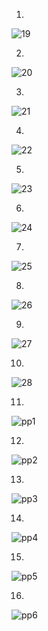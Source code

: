 
1.
![19](https://user-images.githubusercontent.com/69668143/164050571-23fe892b-ac7b-4065-bbac-2136ac748e22.png)

2.
![20](https://user-images.githubusercontent.com/69668143/164050600-554a4ee8-a524-4b55-b3f3-b06df50008bb.png)

3.
![21](https://user-images.githubusercontent.com/69668143/164050618-478bd77e-1248-417f-b7e7-2f97c4d9f508.png)

4.
![22](https://user-images.githubusercontent.com/69668143/164050660-e3f59a89-35e9-475d-a4f1-de6cb08a57c4.png)

5.
![23](https://user-images.githubusercontent.com/69668143/164050678-3beebb19-02f8-42bc-bd67-97d14e53016c.png)

6.
![24](https://user-images.githubusercontent.com/69668143/164050699-4d071098-363a-4128-b972-54c880e89827.png)

7.
![25](https://user-images.githubusercontent.com/69668143/164050737-c8c01676-69ed-4abd-8649-e680e242941d.png)

8.
![26](https://user-images.githubusercontent.com/69668143/164050776-121b5cb2-25a2-4042-a60d-6b3f0ea566f3.png)

9.
![27](https://user-images.githubusercontent.com/69668143/164050801-c2405e47-1e7c-49f3-ab56-0f8cfab2456e.png)

10.
![28](https://user-images.githubusercontent.com/69668143/164050851-4e09f736-5205-45cf-8873-025a813cb430.png)

11. 
![pp1](https://user-images.githubusercontent.com/69668143/164055998-f19a6cc9-0c5a-4b9a-8bc6-8133f98e5eb2.jpeg)

12.
![pp2](https://user-images.githubusercontent.com/69668143/164056120-cd92154e-efcb-4f57-b9bb-e946adbcbe14.jpeg)

13.
![pp3](https://user-images.githubusercontent.com/69668143/164056155-984f3a74-1694-40f5-8947-4ab456850522.jpeg)

14.
![pp4](https://user-images.githubusercontent.com/69668143/164056184-851ac858-36a0-4be5-a40a-a1eac01a7268.jpeg)

15.
![pp5](https://user-images.githubusercontent.com/69668143/164056226-43774c45-17ed-4d87-86c1-19350598f13e.jpeg)

16.
![pp6](https://user-images.githubusercontent.com/69668143/164056288-26bf83d5-4c71-4de2-96b5-2e1b86c8e457.jpeg)

